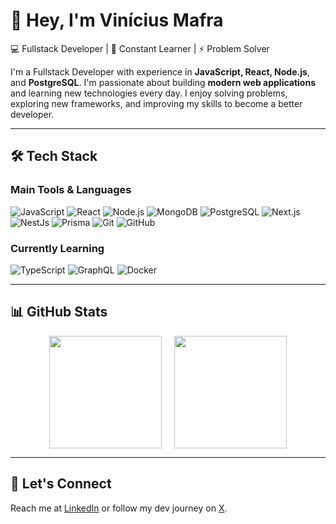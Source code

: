 # 👋 Hey, I'm Vinícius Mafra

💻 Fullstack Developer | 🚀 Constant Learner | ⚡ Problem Solver

I'm a Fullstack Developer with experience in **JavaScript, React, Node.js**, and **PostgreSQL**. I'm passionate about building **modern web applications** and learning new technologies every day. I enjoy solving problems, exploring new frameworks, and improving my skills to become a better developer.

---

## 🛠️ Tech Stack

### Main Tools & Languages
![JavaScript](https://img.shields.io/badge/-JavaScript-F7DF1E?style=for-the-badge&logo=javascript&logoColor=black)
![React](https://img.shields.io/badge/-React-61DAFB?style=for-the-badge&logo=react&logoColor=black)
![Node.js](https://img.shields.io/badge/-Node.js-339933?style=for-the-badge&logo=node.js&logoColor=white)
![MongoDB](https://img.shields.io/badge/-MongoDB-47A248?style=for-the-badge&logo=mongodb&logoColor=white)
![PostgreSQL](https://img.shields.io/badge/PostgreSQL-316192?style=for-the-badge&logo=postgresql&logoColor=white)
![Next.js](https://img.shields.io/badge/-Next.js-000000?style=for-the-badge&logo=next.js&logoColor=white)
![NestJs](https://img.shields.io/badge/NestJS-E0234E?style=for-the-badge&logo=nestjs&logoColor=white)
![Prisma](https://img.shields.io/badge/Prisma-3982CE?style=for-the-badge&logo=prisma&logoColor=white)
![Git](https://img.shields.io/badge/-Git-F05032?style=for-the-badge&logo=git&logoColor=white)
![GitHub](https://img.shields.io/badge/-GitHub-181717?style=for-the-badge&logo=github&logoColor=white)

### Currently Learning
![TypeScript](https://img.shields.io/badge/-TypeScript-3178C6?style=for-the-badge&logo=typescript&logoColor=white)
![GraphQL](https://img.shields.io/badge/-GraphQL-E10098?style=for-the-badge&logo=graphql&logoColor=white)
![Docker](https://img.shields.io/badge/-Docker-2496ED?style=for-the-badge&logo=docker&logoColor=white)

---

## 📊 GitHub Stats

<div style="display: flex; justify-content: center; gap: 20px;">
  <img height="180em" src="https://github-readme-stats.vercel.app/api?username=vinimaffra03&show_icons=true&theme=tokyonight&include_all_commits=true&count_private=true&hide_border=true&bg_color=0d1117"/>
  <img height="180em" src="https://github-readme-stats.vercel.app/api/top-langs/?username=vinimaffra03&layout=compact&langs_count=6&theme=tokyonight&hide_border=true&bg_color=0d1117"/>
</div>

---

## 🚀 Let's Connect

Reach me at [LinkedIn](https://www.linkedin.com/in/seu-linkedin) or follow my dev journey on [X](https://x.com/seu-usuario).
